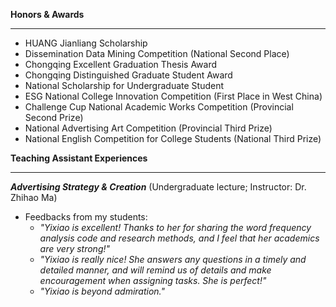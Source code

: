 **Honors & Awards**

------
- HUANG Jianliang Scholarship
- Dissemination Data Mining Competition (National Second Place)
- Chongqing Excellent Graduation Thesis Award
- Chongqing Distinguished Graduate Student Award
- National Scholarship for Undergraduate Student
- ESG National College Innovation Competition (First Place in West China)
- Challenge Cup National Academic Works Competition (Provincial Second Prize)
- National Advertising Art Competition (Provincial Third Prize)
- National English Competition for College Students (National Third Prize)

**Teaching Assistant Experiences**

------
**_Advertising Strategy & Creation_** (Undergraduate lecture; Instructor: Dr. Zhihao Ma)

- Feedbacks from my students:
  - _"Yixiao is excellent! Thanks to her for sharing the word frequency analysis code and research methods, and I feel that her academics are very strong!"_
  - _"Yixiao is really nice! She answers any questions in a timely and detailed manner, and will remind us of details and make encouragement 
 when assigning tasks. She is perfect!"_
  - _"Yixiao is beyond admiration."_
